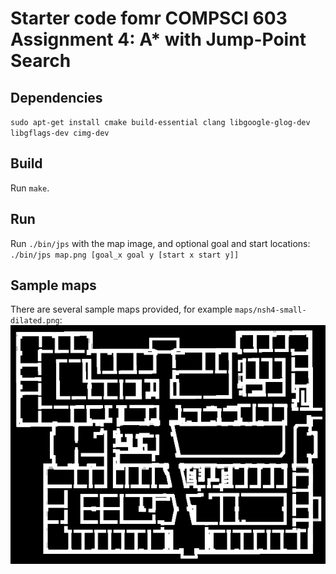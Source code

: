 # Starter code fomr COMPSCI 603 Assignment 4: A* with Jump-Point Search

## Dependencies
`sudo apt-get install cmake build-essential clang libgoogle-glog-dev  libgflags-dev cimg-dev`

## Build
Run `make`.

## Run
Run `./bin/jps` with the map image, and optional goal and start locations:
`./bin/jps map.png [goal_x goal y [start x start y]]`

## Sample maps
There are several sample maps provided, for example `maps/nsh4-small-dilated.png`:
![nsh4-small-dilated.png](maps/nsh4-small-dilated.png)

